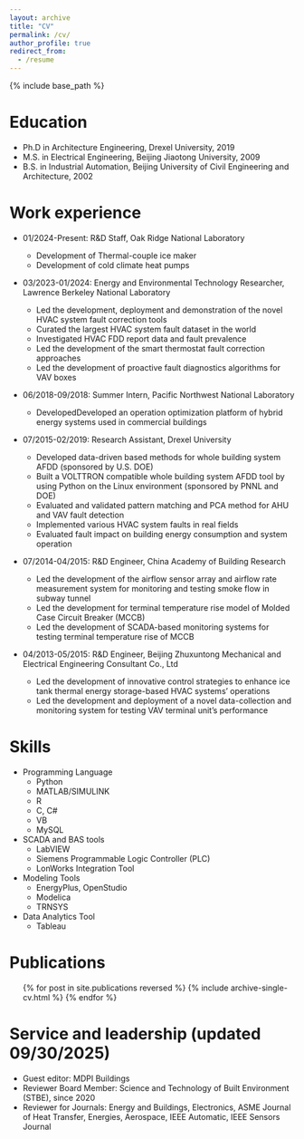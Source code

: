 ```yaml
---
layout: archive
title: "CV"
permalink: /cv/
author_profile: true
redirect_from:
  - /resume
---
```


{% include base_path %}

Education
======
* Ph.D in Architecture Engineering, Drexel University, 2019
* M.S. in Electrical Engineering, Beijing Jiaotong University, 2009
* B.S. in Industrial Automation, Beijing University of Civil Engineering and Architecture, 2002

Work experience
======
* 01/2024-Present: R&D Staff, Oak Ridge National Laboratory
  * Development of Thermal-couple ice maker
  * Development of cold climate heat pumps
    
* 03/2023-01/2024: Energy and Environmental Technology Researcher, Lawrence Berkeley National Laboratory
  * Led the development, deployment and demonstration of the novel HVAC system fault correction tools
  * Curated the largest HVAC system fault dataset in the world
  * Investigated HVAC FDD report data and fault prevalence
  * Led the development of the smart thermostat fault correction approaches
  * Led the development of proactive fault diagnostics algorithms for VAV boxes   

* 06/2018-09/2018: Summer Intern, Pacific Northwest National Laboratory
  * DevelopedDeveloped an operation optimization platform of hybrid energy systems used in commercial buildings 

* 07/2015-02/2019: Research Assistant, Drexel University
  * Developed data-driven based methods for whole building system AFDD (sponsored by U.S. DOE)
  * Built a VOLTTRON compatible whole building system AFDD tool by using Python on the Linux environment (sponsored by PNNL and DOE)
  * Evaluated and validated pattern matching and PCA method for AHU and VAV fault detection
  * Implemented various HVAC system faults in real fields
  * Evaluated fault impact on building energy consumption and system operation

* 07/2014-04/2015: R&D Engineer, China Academy of Building Research
  * Led the development of the airflow sensor array and airflow rate measurement system for monitoring and testing smoke flow in subway tunnel
  * Led the development for terminal temperature rise model of Molded Case Circuit Breaker (MCCB)
  * Led the development of SCADA-based monitoring systems for testing terminal temperature rise of MCCB

* 04/2013-05/2015: R&D Engineer, Beijing Zhuxuntong Mechanical and Electrical Engineering Consultant Co., Ltd
  * Led the development of innovative control strategies to enhance ice tank thermal energy storage-based HVAC systems’ operations
  * Led the development and deployment of a novel data-collection and monitoring system for testing VAV terminal unit’s performance

Skills
======
* Programming Language
  * Python
  * MATLAB/SIMULINK
  * R
  * C, C#
  * VB
  * MySQL
* SCADA and BAS tools
  * LabVIEW
  * Siemens Programmable Logic Controller (PLC)
  * LonWorks Integration Tool
* Modeling Tools
  * EnergyPlus, OpenStudio
  * Modelica
  * TRNSYS
* Data Analytics Tool
  * Tableau

Publications
======
  <ul>{% for post in site.publications reversed %}
    {% include archive-single-cv.html %}
  {% endfor %}</ul>
  
 
Service and leadership (updated 09/30/2025)
======
* Guest editor: MDPI Buildings
* Reviewer Board Member: Science and Technology of Built Environment (STBE), since 2020
* Reviewer for Journals: Energy and Buildings, Electronics, ASME Journal of Heat Transfer, Energies, Aerospace, IEEE Automatic, IEEE Sensors Journal
